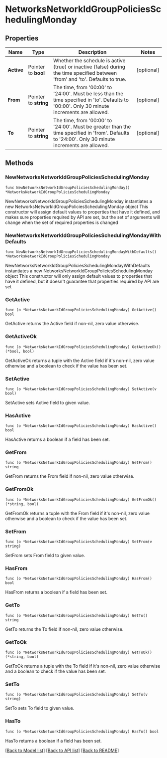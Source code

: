 # NetworksNetworkIdGroupPoliciesSchedulingMonday

## Properties

Name | Type | Description | Notes
------------ | ------------- | ------------- | -------------
**Active** | Pointer to **bool** | Whether the schedule is active (true) or inactive (false) during the time specified between &#39;from&#39; and &#39;to&#39;. Defaults to true. | [optional] 
**From** | Pointer to **string** | The time, from &#39;00:00&#39; to &#39;24:00&#39;. Must be less than the time specified in &#39;to&#39;. Defaults to &#39;00:00&#39;. Only 30 minute increments are allowed. | [optional] 
**To** | Pointer to **string** | The time, from &#39;00:00&#39; to &#39;24:00&#39;. Must be greater than the time specified in &#39;from&#39;. Defaults to &#39;24:00&#39;. Only 30 minute increments are allowed. | [optional] 

## Methods

### NewNetworksNetworkIdGroupPoliciesSchedulingMonday

`func NewNetworksNetworkIdGroupPoliciesSchedulingMonday() *NetworksNetworkIdGroupPoliciesSchedulingMonday`

NewNetworksNetworkIdGroupPoliciesSchedulingMonday instantiates a new NetworksNetworkIdGroupPoliciesSchedulingMonday object
This constructor will assign default values to properties that have it defined,
and makes sure properties required by API are set, but the set of arguments
will change when the set of required properties is changed

### NewNetworksNetworkIdGroupPoliciesSchedulingMondayWithDefaults

`func NewNetworksNetworkIdGroupPoliciesSchedulingMondayWithDefaults() *NetworksNetworkIdGroupPoliciesSchedulingMonday`

NewNetworksNetworkIdGroupPoliciesSchedulingMondayWithDefaults instantiates a new NetworksNetworkIdGroupPoliciesSchedulingMonday object
This constructor will only assign default values to properties that have it defined,
but it doesn't guarantee that properties required by API are set

### GetActive

`func (o *NetworksNetworkIdGroupPoliciesSchedulingMonday) GetActive() bool`

GetActive returns the Active field if non-nil, zero value otherwise.

### GetActiveOk

`func (o *NetworksNetworkIdGroupPoliciesSchedulingMonday) GetActiveOk() (*bool, bool)`

GetActiveOk returns a tuple with the Active field if it's non-nil, zero value otherwise
and a boolean to check if the value has been set.

### SetActive

`func (o *NetworksNetworkIdGroupPoliciesSchedulingMonday) SetActive(v bool)`

SetActive sets Active field to given value.

### HasActive

`func (o *NetworksNetworkIdGroupPoliciesSchedulingMonday) HasActive() bool`

HasActive returns a boolean if a field has been set.

### GetFrom

`func (o *NetworksNetworkIdGroupPoliciesSchedulingMonday) GetFrom() string`

GetFrom returns the From field if non-nil, zero value otherwise.

### GetFromOk

`func (o *NetworksNetworkIdGroupPoliciesSchedulingMonday) GetFromOk() (*string, bool)`

GetFromOk returns a tuple with the From field if it's non-nil, zero value otherwise
and a boolean to check if the value has been set.

### SetFrom

`func (o *NetworksNetworkIdGroupPoliciesSchedulingMonday) SetFrom(v string)`

SetFrom sets From field to given value.

### HasFrom

`func (o *NetworksNetworkIdGroupPoliciesSchedulingMonday) HasFrom() bool`

HasFrom returns a boolean if a field has been set.

### GetTo

`func (o *NetworksNetworkIdGroupPoliciesSchedulingMonday) GetTo() string`

GetTo returns the To field if non-nil, zero value otherwise.

### GetToOk

`func (o *NetworksNetworkIdGroupPoliciesSchedulingMonday) GetToOk() (*string, bool)`

GetToOk returns a tuple with the To field if it's non-nil, zero value otherwise
and a boolean to check if the value has been set.

### SetTo

`func (o *NetworksNetworkIdGroupPoliciesSchedulingMonday) SetTo(v string)`

SetTo sets To field to given value.

### HasTo

`func (o *NetworksNetworkIdGroupPoliciesSchedulingMonday) HasTo() bool`

HasTo returns a boolean if a field has been set.


[[Back to Model list]](../README.md#documentation-for-models) [[Back to API list]](../README.md#documentation-for-api-endpoints) [[Back to README]](../README.md)


